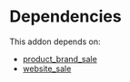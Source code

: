 # Dependencies

This addon depends on:

- [product_brand_sale](https://github.com/bringout/cybrosys/tree/439873bdbd22d8b486c6d138229bc0bcfeee7c9e/odoo-bringout-cybrosys-product_brand_sale)
- [website_sale](https://github.com/bringout/oca-ocb-sale/tree/c17ba68cff0610f4dfb2f6dd7d61af76671084cf/odoo-bringout-oca-ocb-website_sale)
